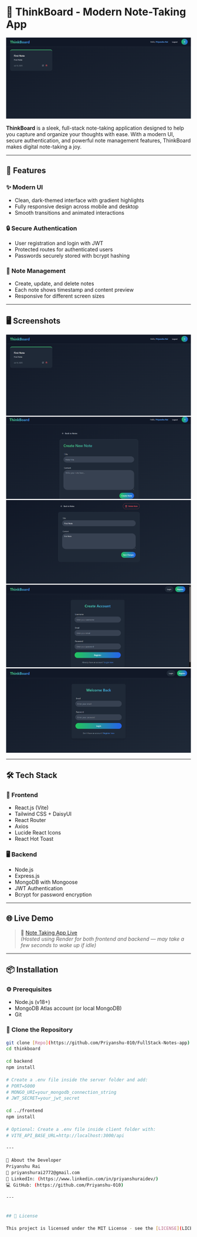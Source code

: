 # 🧠 ThinkBoard - Modern Note-Taking App

![ThinkBoard Screenshot](./assets/Home%20Page.png)

**ThinkBoard** is a sleek, full-stack note-taking application designed to help you capture and organize your thoughts with ease. With a modern UI, secure authentication, and powerful note management features, ThinkBoard makes digital note-taking a joy.

---

## 🚀 Features

### ✨ Modern UI
- Clean, dark-themed interface with gradient highlights
- Fully responsive design across mobile and desktop
- Smooth transitions and animated interactions

### 🔒 Secure Authentication
- User registration and login with JWT
- Protected routes for authenticated users
- Passwords securely stored with bcrypt hashing

### 📝 Note Management
- Create, update, and delete notes
- Each note shows timestamp and content preview
- Responsive for different screen sizes

---

## 🖥️ Screenshots

![HomePage](./assets/Home%20Page.png)
![CreatePage](./assets/Create%20Page.png)
![Update Page](./assets//Update%20Page.png)
![RegiterPage](./assets/Register%20Page.png)
![LoginPage](./assets/Login%20Page.png)

---

## 🛠️ Tech Stack

### 🔧 Frontend
- React.js (Vite)
- Tailwind CSS + DaisyUI
- React Router
- Axios
- Lucide React Icons
- React Hot Toast

### 🖥️ Backend
- Node.js
- Express.js
- MongoDB with Mongoose
- JWT Authentication
- Bcrypt for password encryption

---


## 🌐 Live Demo

> 🚀 [Note Taking App Live](https://note-taking-app-a5as.onrender.com)  
> *(Hosted using Render for both frontend and backend — may take a few seconds to wake up if idle)*

---

## 📦 Installation

### ⚙️ Prerequisites
- Node.js (v18+)
- MongoDB Atlas account (or local MongoDB)
- Git

### 📁 Clone the Repository
```bash
git clone [Repo](https://github.com/Priyanshu-010/FullStack-Notes-app)
cd thinkboard

cd backend
npm install

# Create a .env file inside the server folder and add:
# PORT=5000
# MONGO_URI=your_mongodb_connection_string
# JWT_SECRET=your_jwt_secret

cd ../frontend
npm install

# Optional: Create a .env file inside client folder with:
# VITE_API_BASE_URL=http://localhost:3000/api

---

👤 About the Developer
Priyanshu Rai
📧 priyanshurai2772@gmail.com
🔗 LinkedIn: (https://www.linkedin.com/in/priyanshuraidev/)
💻 GitHub: (https://github.com/Priyanshu-010)

---


## 📜 License

This project is licensed under the MIT License - see the [LICENSE](LICENSE) file for details.

